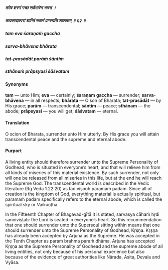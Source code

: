 ##### तमेव शरणं गच्छ सर्वभावेन भारत ।
##### तत्प्रसादात्परां शान्तिं स्थानं प्राप्स्यसि शाश्वतम् ॥ ६२ ॥

##### tam eva śaraṇaṁ gaccha
##### sarva-bhāvena bhārata
##### tat-prasādāt parāṁ śāntiṁ
##### sthānaṁ prāpsyasi śāśvatam

#### Synonyms

**tam** — unto Him; **eva** — certainly; **śaraṇam** **gaccha** — surrender; **sarva**-**bhāvena** — in all respects; **bhārata** — O son of Bharata; **tat**-**prasādāt** — by His grace; **parām** — transcendental; **śāntim** — peace; **sthānam** — the abode; **prāpsyasi** — you will get; **śāśvatam** — eternal.

#### Translation

O scion of Bharata, surrender unto Him utterly. By His grace you will attain transcendental peace and the supreme and eternal abode.

#### Purport

A living entity should therefore surrender unto the Supreme Personality of Godhead, who is situated in everyone’s heart, and that will relieve him from all kinds of miseries of this material existence. By such surrender, not only will one be released from all miseries in this life, but at the end he will reach the Supreme God. The transcendental world is described in the Vedic literature (Ṛg Veda 1.22.20) as tad viṣṇoḥ paramaṁ padam. Since all of creation is the kingdom of God, everything material is actually spiritual, but paramaṁ padam specifically refers to the eternal abode, which is called the spiritual sky or Vaikuṇṭha.

In the Fifteenth Chapter of Bhagavad-gītā it is stated, sarvasya cāhaṁ hṛdi sanniviṣṭaḥ: the Lord is seated in everyone’s heart. So this recommendation that one should surrender unto the Supersoul sitting within means that one should surrender unto the Supreme Personality of Godhead, Kṛṣṇa. Kṛṣṇa has already been accepted by Arjuna as the Supreme. He was accepted in the Tenth Chapter as paraṁ brahma paraṁ dhāma. Arjuna has accepted Kṛṣṇa as the Supreme Personality of Godhead and the supreme abode of all living entities, not only because of his personal experience but also because of the evidence of great authorities like Nārada, Asita, Devala and Vyāsa.